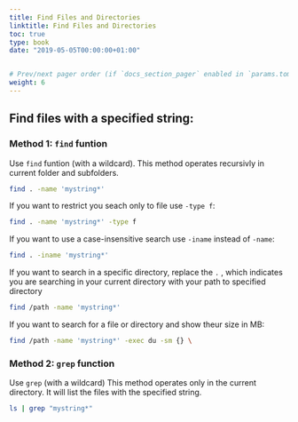 ```yaml
---
title: Find Files and Directories
linktitle: Find Files and Directories
toc: true
type: book
date: "2019-05-05T00:00:00+01:00"


# Prev/next pager order (if `docs_section_pager` enabled in `params.toml`)
weight: 6
---
```


## Find files with a specified string: 
### Method 1: ```find``` funtion
Use ```find``` funtion (with a wildcard). This method operates recursivly in current folder and subfolders.
```bash
find . -name 'mystring*'
```
If you want to restrict you seach only to file use ```-type f```:
```bash
find . -name 'mystring*' -type f
```
If you want to use a case-insensitive search use ```-iname``` instead of ```-name```:
```bash
find . -iname 'mystring*'
```
If you want to search in a specific directory, replace the ```.``` , which indicates you are searching in your current directory with your path to specified directory
```bash
find /path -name 'mystring*'
```
If you want to search for a file or directory and show theur size in MB:
```bash
find /path -name 'mystring*' -exec du -sm {} \
```
### Method 2: ```grep``` function
Use ```grep``` (with a wildcard)
This method operates only in the current directory. It will list the files with the specified string.
```bash
ls | grep "mystring*"
```